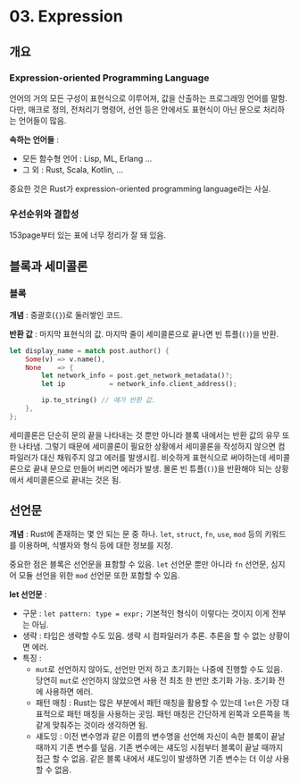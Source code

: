 # 03. Expression

## 개요
### Expression-oriented Programming Language

언어의 거의 모든 구성이 표현식으로 이루어져, 값을 산출하는 프로그래밍 언어를 말함. 다만, 매크로 정의, 전처리기 명령어, 선언 등은 안에서도 표현식이 아닌 문으로 처리하는 언어들이 많음.

**속하는 언어들** : 
- 모든 함수형 언어 : Lisp, ML, Erlang ...
- 그 외 : Rust, Scala, Kotlin, ...

중요한 것은 Rust가 expression-oriented programming language라는 사실.

### 우선순위와 결합성

153page부터 있는 표에 너무 정리가 잘 돼 있음.

## 블록과 세미콜론
### 블록
**개념** : 중괄호(`{}`)로 둘러쌓인 코드.

**반환 값** : 마지막 표현식의 값. 마지막 줄이 세미콜론으로 끝나면 빈 튜플(`()`)을 반환.

```rust
let display_name = match post.author() {
    Some(v) => v.name(),
    None    => {
        let network_info = post.get_network_metadata()?;
        let ip           = network_info.client_address();

        ip.to_string() // 얘가 반환 값.
    },
};
```

세미콜론은 단순히 문의 끝을 나타내는 것 뿐만 아니라 블록 내에서는 반환 값의 유무 또한 나타냄. 그렇기 때문에 세미콜론이 필요한 상황에서 세미콜론을 작성하지 않으면 컴파일러가 대신 채워주지 않고 에러를 발생시킴. 비슷하게 표현식으로 써야하는데 세미콜론으로 끝내 문으로 만들어 버리면 에러가 발생. 몰론 빈 튜플(`()`)을 반환해야 되는 상황에서 세미콜론으로 끝내는 것은 됨.

## 선언문
**개념** : Rust에 존재하는 몇 안 되는 문 중 하나. `let`, `struct`, `fn`, `use`, `mod` 등의 키워드를 이용하며, 식별자와 형식 등에 대한 정보를 지정.

중요한 점은 블록은 선언문을 표함할 수 있음. `let` 선언문 뿐만 아니라 `fn` 선언문, 심지어 모듈 선언을 위한 `mod` 선언문 또한 포함할 수 있음.

**let 선언문** : 
- 구문 : `let pattern: type = expr;` 기본적인 형식이 이렇다는 것이지 이게 전부는 아님.
- 생략 : 타입은 생략할 수도 있음. 생략 시 컴파일러가 추론. 추론을 할 수 없는 상황이면 에러.
- 특징 : 
    - `mut`로 선언하지 않아도, 선언만 먼저 하고 초기화는 나중에 진행할 수도 있음. 당연히 `mut`로 선언하지 않았으면 사용 전 최초 한 번만 초기화 가능. 초기화 전에 사용하면 에러.
    - 패턴 매칭 : Rust는 많은 부분에서 패턴 매칭을 활용할 수 있는데 `let`은 가장 대표적으로 패턴 매칭을 사용하는 곳임. 패턴 매칭은 간단하게 왼쪽과 오른쪽을 똑같게 맞춰주는 것이라 생각하면 됨.
    - 섀도잉 : 이전 변수명과 같은 이름의 변수명을 선언해 자신이 속한 블록이 끝날 때까지 기존 변수를 덮음. 기존 변수에는 섀도잉 시점부터 블록이 끝날 때까지 접근 할 수 없음. 같은 블록 내에서 섀도잉이 발생하면 기존 변수는 더 이상 사용할 수 없음.